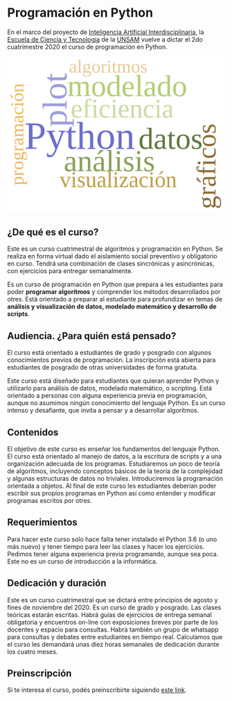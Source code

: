 # Programación en Python

En el marco del proyecto de [Inteligencia Artificial Interdisciplinaria](http://noticias.unsam.edu.ar/2019/09/16/la-unsam-piensa-la-inteligencia-artificial-interdisciplinaria/), 
la [Escuela de Ciencia y Tecnología]() de la [UNSAM](https://www.unsam.edu.ar/) vuelve a dictar 
el 2do cuatrimestre 2020 el curso de programación en Python.

![image info](./Python_cloud.jpg)

## ¿De qué es el curso?
Este es un curso cuatrimestral de algoritmos y programación en Python.
Se realiza en forma virtual dado el aislamiento social preventivo
y obligatorio en curso. Tendrá una combinación de clases sincrónicas
y asincrónicas, con ejercicios para entregar semanalmente.

Es un curso de programación en Python que prepara a les estudiantes
para poder **programar algoritmos** y comprender los métodos
desarrollados por otres. Está orientado a preparar al estudiante para
profundizar en temas de **análisis y visualización de datos, modelado 
matemático y desarrollo de scripts**.



## Audiencia. ¿Para quién está pensado?
El curso está orientado a estudiantes de grado y posgrado con algunos
conocimientos previos de programación. La inscripción está abierta
para estudiantes de posgrado de otras universidades de forma gratuita.

Este curso está diseñado para estudiantes que quieran aprender Python
y utilizarlo para análisis de datos, modelado matemático, o scripting.
Está orientado a personas con alguna experiencia previa en programación,
aunque no asumimos ningún conocimiento del lenguaje Python. Es un curso
intenso y desafiante, que invita a pensar y a desarrollar algoritmos.

## Contenidos
El objetivo de este curso es enseñar los fundamentos del lenguaje
Python. El curso está orientado al manejo de datos, a la escritura de
scripts y a una organización adecuada de los programas. Estudiaremos
un poco de teoría de algoritmos, incluyendo conceptos básicos de la
teoría de la complejidad y algunas estructuras de datos no triviales.
Introduciremos la programación orientada a objetos. Al final de este
curso les estudiantes deberían poder escribir sus propios programas en
Python así como entender y modificar programas escritos por otres.

## Requerimientos
Para hacer este curso solo hace falta tener instalado el Python 3.6
(o uno más nuevo) y tener tiempo para leer las clases y hacer los
ejercicios. Pedimos tener alguna experiencia previa programando,
aunque sea poca. Este no es un curso de introducción a la informática.

## Dedicación y duración
Este es un curso cuatrimestral que se dictará entre principios de
agosto y fines de noviembre del 2020. Es un curso de grado y posgrado.
Las clases teóricas estarán escritas. Habrá guías de ejercicios de 
entrega semanal obligatoria y encuentros on-line con exposiciones breves 
por parte de los docentes y espacio para consultas. Habrá también un 
grupo de whatsapp para consultas y debates entre estudiantes en tiempo 
real. Calculamos que el curso les demandará unas diez horas semanales 
de dedicación durante los cuatro meses.

## Preinscripción
Si te interesa el curso, podés preinscribirte siguiendo [este link](https://forms.gle/dwzsib9Wf91AiXKk6).

